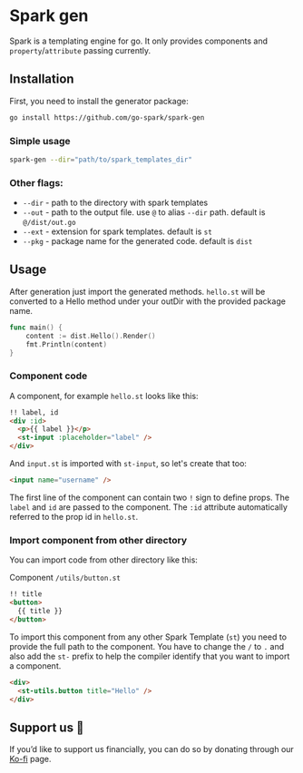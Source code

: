 # Spark gen

Spark is a templating engine for go. It only provides components and `property`/`attribute` passing currently.

## Installation

First, you need to install the generator package:

```bash
go install https://github.com/go-spark/spark-gen
```

### Simple usage
```bash
spark-gen --dir="path/to/spark_templates_dir"
```

### Other flags:

- `--dir` - path to the directory with spark templates
- `--out` - path to the output file. use `@` to alias `--dir` path. default is `@/dist/out.go`
- `--ext` - extension for spark templates. default is `st`
- `--pkg` - package name for the generated code. default is `dist`

## Usage

After generation just import the generated methods.
`hello.st` will be converted to a Hello method under your outDir with the provided package name.

```go
func main() {
	content := dist.Hello().Render()
	fmt.Println(content)
}
```

### Component code

A component, for example `hello.st` looks like this:

```html
!! label, id
<div :id>
  <p>{{ label }}</p>
  <st-input :placeholder="label" />
</div>
```

And `input.st` is imported with `st-input`, so let's create that too:

```html
<input name="username" />
```

The first line of the component can contain two `!` sign to define props.
The `label` and `id` are passed to the component. The `:id` attribute automatically referred to the prop id in `hello.st`.

### Import component from other directory

You can import code from other directory like this:

Component `/utils/button.st`
```html
!! title
<button>
  {{ title }}
</button>
```

To import this component from any other Spark Template (`st`) you need to provide the full path to the component.
You have to change the `/` to `.` and also add the `st-` prefix to help the compiler identify that you want to import a component.

```html
<div>
  <st-utils.button title="Hello" />
</div>
```
## Support us 🩵

If you’d like to support us financially, you can do so by donating through our [Ko-fi](https://ko-fi.com/bndrmrtn) page.
